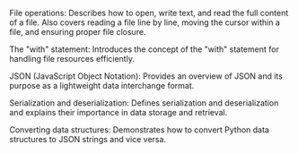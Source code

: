 File operations: Describes how to open, write text, and read the full content of a file. Also covers reading a file line by line, moving the cursor within a file, and ensuring proper file closure.

The "with" statement: Introduces the concept of the "with" statement for handling file resources efficiently.

JSON (JavaScript Object Notation): Provides an overview of JSON and its purpose as a lightweight data interchange format.

Serialization and deserialization: Defines serialization and deserialization and explains their importance in data storage and retrieval.

Converting data structures: Demonstrates how to convert Python data structures to JSON strings and vice versa.
